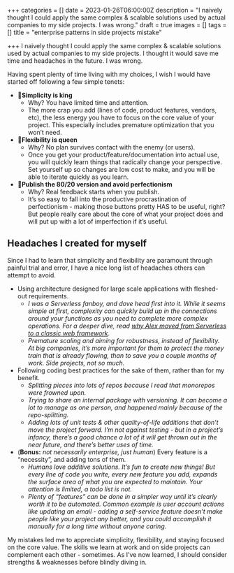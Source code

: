 +++
categories = []
date = 2023-01-26T06:00:00Z
description = "I naively thought I could apply the same complex & scalable solutions used by actual companies to my side projects. I was wrong."
draft = true
images = []
tags = []
title = "enterprise patterns in side projects mistake"

+++
I naively thought I could apply the same complex & scalable solutions used by actual companies to my side projects. I thought it would save me time and headaches in the future. I was wrong.

Having spent plenty of time living with my choices, I wish I would have started off following a few simple tenets:

* **🤴Simplicity is king**
  * Why? You have limited time and attention.
  * The more crap you add (lines of code, product features, vendors, etc), the less energy you have to focus on the core value of your project. This especially includes premature optimization that you won’t need.
* **👸Flexibility is queen**
  * Why? No plan survives contact with the enemy (or users).
  * Once you get your product/feature/documentation into actual use, you will quickly learn things that radically change your perspective. Set yourself up so changes are low cost to make, and you will be able to iterate quickly as you learn.
* **🚢Publish the 80/20 version and avoid perfectionism**
  * Why? Real feedback starts when you publish.
  * It’s so easy to fall into the productive procrastination of perfectionism - making those buttons pretty HAS to be useful, right? But people really care about the core of what your project does and will put up with a lot of imperfection if it’s useful.

## Headaches I created for myself

Since I had to learn that simplicity and flexibility are paramount through painful trial and error, I have a nice long list of headaches others can attempt to avoid.

* Using architecture designed for large scale applications with fleshed-out requirements.
  * _I was a Serverless fanboy, and dove head first into it. While it seems simple at first, complexity can quickly build up in the connections around your functions as you need to complete more complex operations. For a deeper dive, read_ [_why Alex moved from Serverless to a classic web framework_](https://frantic.im/back-to-rails/)_._
  * _Premature scaling and aiming for robustness, instead of flexibility. At big companies, it’s more important for them to protect the money train that is already flowing, than to save you a couple months of work. Side projects, not so much._
* Following coding best practices for the sake of them, rather than for my benefit.
  * _Splitting pieces into lots of repos because I read that monorepos were frowned upon._
  * _Trying to share an internal package with versioning. It can become a lot to manage as one person, and happened mainly because of the repo-splitting._
  * _Adding lots of unit tests & other quality-of-life additions that don’t move the project forward. I’m not against testing - but in a project’s infancy, there’s a good chance a lot of it will get thrown out in the near future, and there’s better uses of time._
* (**Bonus:** _not necessarily enterprise, just human_) Every feature is a “necessity”, and adding tons of them.
  * _Humans love additive solutions. It’s fun to create new things! But every line of code you write, every new feature you add, expands the surface area of what you are expected to maintain. Your attention is limited, a todo list is not._
  * _Plenty of “features” can be done in a simpler way until it’s clearly worth it to be automated. Common example is user account actions like updating an email - adding a self-service feature doesn’t make people like your project any better, and you could accomplish it manually for a long time without anyone caring._

My mistakes led me to appreciate simplicity, flexibility, and staying focused on the core value. The skills we learn at work and on side projects can complement each other - sometimes. As I’ve now learned, I should consider strengths & weaknesses before blindly diving in.